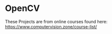 # OpenCV
These Projects are from online courses found here: https://www.computervision.zone/course-list/
